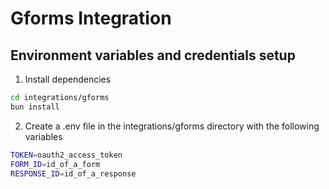 # Gforms Integration

## Environment variables and credentials setup

1. Install dependencies

```bash
cd integrations/gforms
bun install
```

2. Create a .env file in the integrations/gforms directory with the following variables

```bash
TOKEN=oauth2_access_token
FORM_ID=id_of_a_form
RESPONSE_ID=id_of_a_response
```
